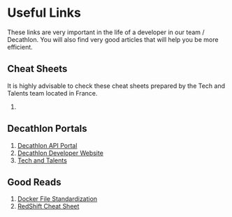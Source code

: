 # Useful Links
These links are very important in the life of a developer in our team / Decathlon. You will also find very good articles 
that will help you be more efficient.

## Cheat Sheets
It is highly advisable to check these cheat sheets prepared by the Tech and Talents team located in France.

1. 

## Decathlon Portals
1. <a href ="https://api-portal.preprod.subsidia.org ">Decathlon API Portal</a>
2. <a href ="https://developers.decathlon.com/">Decathlon Developer Website</a>
3. <a href ="https://techandtalents.subsidia.org">Tech and Talents</a>

## Good Reads
1. <a href ="https://docs.docker.com/develop/develop-images/dockerfile_best-practices/">Docker File Standardization</a>
2. <a href = "https://docs.google.com/document/d/1TgTmP--GI2s1QLCsO5bMIHiu1-mO_uqpIAGtmSOlYio/edit">RedShift Cheat Sheet</a>
